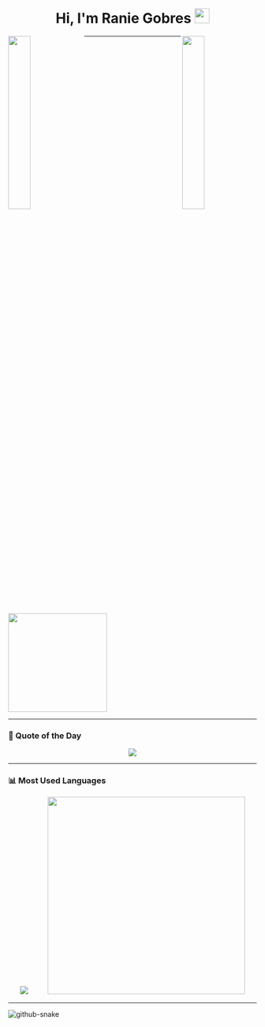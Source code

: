 
<h1 align="center">
  Hi, I'm Ranie Gobres <img src="https://media.giphy.com/media/hvRJCLFzcasrR4ia7z/giphy.gif" width="30px"/>
</h1>

<img align="left" src="https://user-images.githubusercontent.com/65187002/144930161-2f783401-8d27-4fdf-a2f7-cc0ba32f1f1f.gif" width="30%" style="display:inline;">
<img align="right" src="https://user-images.githubusercontent.com/65187002/144930161-2f783401-8d27-4fdf-a2f7-cc0ba32f1f1f.gif" width="30%" style="display:inline;">

---

<picture align="center">
  <img src="https://media.giphy.com/media/qgQUggAC3Pfv687qPC/giphy.gif" width="200"/>
</picture>

---

### 🧠 Quote of the Day

<p align="center">
  <img src="https://quotes-github-readme.vercel.app/api?type=horizontal&theme=dark" />
</p>

---

### 📊 Most Used Languages

<p align="center">
  <img src="https://github-readme-stats.vercel.app/api/top-langs/?username=s3rb0g&layout=compact&theme=tokyonight&langs_count=10"/>
  &nbsp;&nbsp;&nbsp;&nbsp;&nbsp;&nbsp;&nbsp;&nbsp;
  <img src="https://media.giphy.com/media/qgQUggAC3Pfv687qPC/giphy.gif" width="400"/>
</p>

---

<picture>
  <source media="(prefers-color-scheme: dark)" srcset="https://raw.githubusercontent.com/s3rb0g/s3rb0g/output/github-snake-dark.svg" />
  <source media="(prefers-color-scheme: light)" srcset="https://raw.githubusercontent.com/s3rb0g/s3rb0g/output/github-snake.svg" />
  <img alt="github-snake" src="https://raw.githubusercontent.com/tobiasmeyhoefer/tobiasmeyhoefer/output/github-snake.svg" />
</picture>
